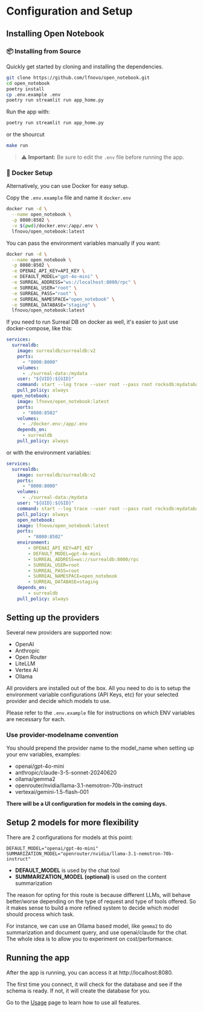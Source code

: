 # Configuration and Setup

## Installing Open Notebook


### 📦 Installing from Source

Quickly get started by cloning and installing the dependencies.

```sh
git clone https://github.com/lfnovo/open_notebook.git
cd open_notebook
poetry install
cp .env.example .env
poetry run streamlit run app_home.py
```

Run the app with: 

```sh
poetry run streamlit run app_home.py
```

or the shourcut

```sh
make run
```

> ⚠️ **Important:** Be sure to edit the `.env` file before running the app.


### 🐳 Docker Setup

Alternatively, you can use Docker for easy setup.

Copy the `.env.example` file and name it `docker.env`

```sh
docker run -d \
  --name open_notebook \
  -p 8080:8502 \
  -v $(pwd)/docker.env:/app/.env \
  lfnovo/open_notebook:latest
```

You can pass the environment variables manually if you want:

```sh
docker run -d \
  --name open_notebook \
  -p 8080:8502 \
  -e OPENAI_API_KEY=API_KEY \
  -e DEFAULT_MODEL="gpt-4o-mini" \
  -e SURREAL_ADDRESS="ws://localhost:8000/rpc" \
  -e SURREAL_USER="root" \
  -e SURREAL_PASS="root" \
  -e SURREAL_NAMESPACE="open_notebook" \
  -e SURREAL_DATABASE="staging" \
  lfnovo/open_notebook:latest
```

If you need to run Surreal DB on docker as well, it's easier to just use docker-compose, like this:

```yaml
services:
  surrealdb:
    image: surrealdb/surrealdb:v2
    ports:
      - "8000:8000"
    volumes:
      - ./surreal-data:/mydata
    user: "${UID}:${GID}"
    command: start --log trace --user root --pass root rocksdb:mydatabase.db
    pull_policy: always
  open_notebook:
    image: lfnovo/open_notebook:latest
    ports:
      - "8080:8502"
    volumes:
      - ./docker.env:/app/.env
    depends_on:
      - surrealdb
    pull_policy: always
```

or with the environment variables:

```yaml
services:
  surrealdb:
    image: surrealdb/surrealdb:v2
    ports:
      - "8000:8000"
    volumes:
      - ./surreal-data:/mydata
    user: "${UID}:${GID}"
    command: start --log trace --user root --pass root rocksdb:mydatabase.db
    pull_policy: always
    open_notebook:
    image: lfnovo/open_notebook:latest
    ports:
        - "8080:8502"
    environment:
        - OPENAI_API_KEY=API_KEY
        - DEFAULT_MODEL=gpt-4o-mini
        - SURREAL_ADDRESS=ws://surrealdb:8000/rpc
        - SURREAL_USER=root
        - SURREAL_PASS=root
        - SURREAL_NAMESPACE=open_notebook
        - SURREAL_DATABASE=staging
    depends_on:
        - surrealdb
    pull_policy: always
```


## Setting up the providers

Several new providers are supported now:

- OpenAI
- Anthropic
- Open Router
- LiteLLM
- Vertex AI
- Ollama

All providers are installed out of the box. All you need to do is to setup the environment variable configurations (API Keys, etc) for your selected provider and decide which models to use. 

Please refer to the `.env.example` file for instructions on which ENV variables are necessary for each. 

### Use provider-modelname convention

You should prepend the provider name to the model_name when setting up your env variables, examples: 

- openai/gpt-4o-mini
- anthropic/claude-3-5-sonnet-20240620
- ollama/gemma2
- openrouter/nvidia/llama-3.1-nemotron-70b-instruct
- vertexai/gemini-1.5-flash-001

__There will be a UI configuration for models in the coming days.__

## Setup 2 models for more flexibility

There are 2 configurations for models at this point: 

```
DEFAULT_MODEL="openai/gpt-4o-mini"
SUMMARIZATION_MODEL="openrouter/nvidia/llama-3.1-nemotron-70b-instruct"
```

- **DEFAULT_MODEL** is used by the chat tool
- **SUMMARIZATION_MODEL (optional)** is used on the content summarization

The reason for opting for this route is because different LLMs, will behave better/worse depending on the type of request and type of tools offered. So it makes sense to build a more refined system to decide which model should process which task.

For instance, we can use an Ollama based model, like `gemma2` to do summarization and document query, and use openai/claude for the chat. The whole idea is to allow you to experiment on cost/performance.


## Running the app

After the app is running, you can access it at http://localhost:8080.

The first time you connect, it will check for the database and see if the schema is ready. If not, it will create the database for you. 

Go to the [Usage](USAGE.md) page to learn how to use all features.
